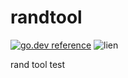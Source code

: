 # randtool

[![go.dev reference](https://img.shields.io/badge/go.dev-reference-007d9c?logo=go&logoColor=white&style=flat-square)](https://pkg.go.dev/github.com/entersu/randtool)
![lien](https://img.shields.io/github/license/gogf/gf.svg?style=flat)



rand tool test
